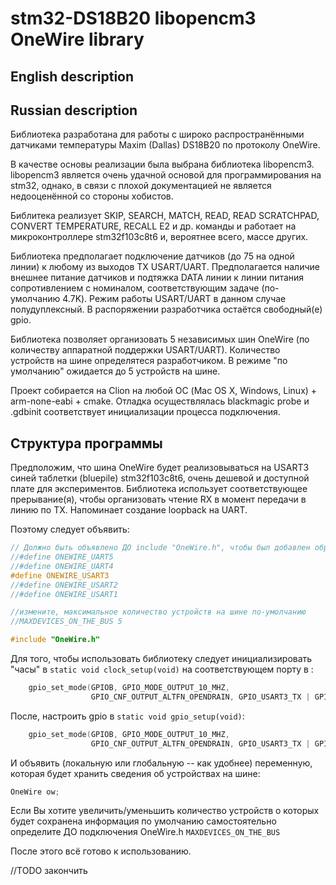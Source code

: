 # stm32-DS18B20 libopencm3 OneWire library

## English description

## Russian description

Библиотека разработана для работы с широко распространёнными датчиками температуры Maxim (Dallas) DS18B20
по протоколу OneWire.

В качестве основы реализации была выбрана библиотека libopencm3.
libopencm3 является очень удачной основой для программирования на stm32, однако, в связи с плохой документацией
не является недооценённой со стороны хобистов.

Библитека реализует SKIP, SEARCH, MATCH, READ, READ SCRATCHPAD, CONVERT TEMPERATURE, RECALL E2 и др.  команды и работает на микроконтроллере 
stm32f103c8t6 и, вероятнее всего, массе других.

Библиотека предполагает подключение датчиков (до 75 на одной линии) к любому из выходов TX USART/UART. Предполагается наличие 
внешнее питание датчиков и подтяжка DATA линии к линии питания сопротивлением с номиналом, соответствующим задаче 
(по-умолчанию 4.7K). Режим работы USART/UART в данном случае полудуплексный. В распоряжении разработчика остаётся свободный(е) gpio.

Библиотека позволяет организовать 5 независимых шин OneWire (по количеству аппаратной поддержки USART/UART). Количество устройств на шине определятеся 
разработчиком. В режиме "по умолчанию" ожидается до 5 устройств на шине. 

Проект собирается на Clion на любой ОС (Mac OS X, Windows, Linux) + arm-none-eabi + cmake. Отладка осуществлялась blackmagic probe и .gdbinit
соответствует инициализации процесса подключения.

## Структура программы

Предположим, что шина OneWire будет реализовываться на USART3 синей таблетки (bluepile) stm32f103c8t6, очень дешевой и доступной плате для экспериментов.
Библиотека использует соответствующее прерывание(я), чтобы организовать чтение RX в момент передачи в линию по TX. Напоминает создание 
loopback на UART. 

Поэтому следует объявить:

```C
// Должно быть объявлено ДО include "OneWire.h", чтобы был добавлен обработчик соответствующего прерывания
//#define ONEWIRE_UART5
//#define ONEWIRE_UART4
#define ONEWIRE_USART3 
//#define ONEWIRE_USART2
//#define ONEWIRE_USART1

//измените, максимальное количество устройств на шине по-умолчанию
//MAXDEVICES_ON_THE_BUS 5 

#include "OneWire.h"
```

Для того, чтобы использовать библиотеку следует инициализировать "часы" в `static void clock_setup(void)` на соответствующем порту в : 

```C
    gpio_set_mode(GPIOB, GPIO_MODE_OUTPUT_10_MHZ,
                  GPIO_CNF_OUTPUT_ALTFN_OPENDRAIN, GPIO_USART3_TX | GPIO_USART3_RX);
```

После, настроить gpio в `static void gpio_setup(void)`:

```C
    gpio_set_mode(GPIOB, GPIO_MODE_OUTPUT_10_MHZ,
                  GPIO_CNF_OUTPUT_ALTFN_OPENDRAIN, GPIO_USART3_TX | GPIO_USART3_RX);

```

И объявить (локальную или глобальную -- как удобнее) переменную, которая будет хранить сведения об устройствах на шине:

```C
OneWire ow;
```

Если Вы хотите увеличить/уменьшить количество устройств о которых будет сохранена информация по умолчанию самостоятельно определите ДО 
подключения OneWire.h `MAXDEVICES_ON_THE_BUS`

После этого всё готово к использованию.

//TODO закончить

